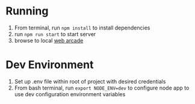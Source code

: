 
# Running

1. From terminal, run `npm install` to install dependencies
2. run `npm run start` to start server
3. browse to local [web arcade](http://localhost:8080/)

# Dev Environment
1. Set up .env file within root of project with desired credentials
2. From bash terminal, run `export NODE_ENV=dev` to configure node app to use dev configuration environment variables
